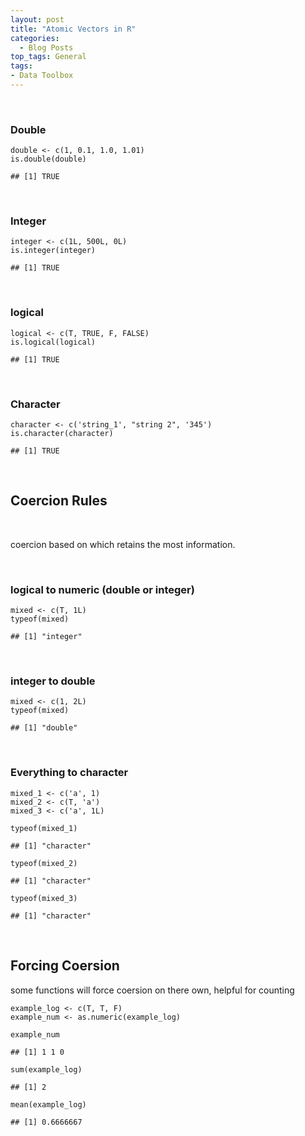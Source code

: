 ```yaml
---
layout: post
title: "Atomic Vectors in R"
categories:
  - Blog Posts
top_tags: General
tags:
- Data Toolbox
---
```



<br>

### Double

    double <- c(1, 0.1, 1.0, 1.01)
    is.double(double)

    ## [1] TRUE

<br>

### Integer

    integer <- c(1L, 500L, 0L)
    is.integer(integer)

    ## [1] TRUE

<br>

### logical

    logical <- c(T, TRUE, F, FALSE)
    is.logical(logical)

    ## [1] TRUE

<br>

### Character

    character <- c('string_1', "string 2", '345')
    is.character(character)

    ## [1] TRUE

<br>

Coercion Rules
--------------

<br>

coercion based on which retains the most information.

<br>

### logical to numeric (double or integer)

    mixed <- c(T, 1L)
    typeof(mixed)

    ## [1] "integer"

<br>

### integer to double

    mixed <- c(1, 2L)
    typeof(mixed)

    ## [1] "double"

<br>

### Everything to character

    mixed_1 <- c('a', 1)
    mixed_2 <- c(T, 'a')
    mixed_3 <- c('a', 1L)

    typeof(mixed_1)

    ## [1] "character"

    typeof(mixed_2)

    ## [1] "character"

    typeof(mixed_3)

    ## [1] "character"

<br>

Forcing Coersion
----------------

some functions will force coersion on there own, helpful for counting

    example_log <- c(T, T, F)
    example_num <- as.numeric(example_log)

    example_num

    ## [1] 1 1 0

    sum(example_log)

    ## [1] 2

    mean(example_log)

    ## [1] 0.6666667

<br>



